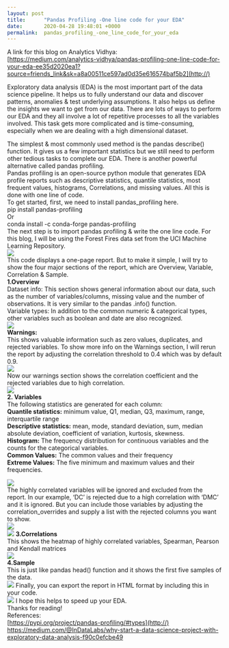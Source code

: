 ```yaml
---
layout: post
title:      "Pandas Profiling -One line code for your EDA"
date:       2020-04-28 19:48:01 +0000
permalink:  pandas_profiling_-one_line_code_for_your_eda
---
```


A link for this blog on Analytics Vidhya:<br>
[https://medium.com/analytics-vidhya/pandas-profiling-one-line-code-for-your-eda-ee35d2020ea1?source=friends_link&sk=a8a00511ce597ad0d35e616574baf5b2](http://)

Exploratory data analysis (EDA) is the most important part of the data science pipeline. It helps us to fully understand our data and discover patterns, anomalies & test underlying assumptions. It also helps us define the insights we want to get from our data. There are lots of ways to perform our EDA and they all involve a lot of repetitive processes to all the variables involved. This task gets more complicated and is time-consuming, especially when we are dealing with a high dimensional dataset.<br>

The simplest & most commonly used method is the pandas describe() function. It gives us a few important statistics but we still need to perform other tedious tasks to complete our EDA. There is another powerful alternative called pandas profiling.<br>
Pandas profiling is an open-source python module that generates EDA profile reports such as descriptive statistics, quantile statistics, most frequent values, histograms, Correlations, and missing values. All this is done with one line of code.<br>
To get started, first, we need to install pandas_profiling here.<br>
pip install pandas-profiling<br>
Or<br>
conda install -c conda-forge pandas-profiling<br>
The next step is to import pandas profiling & write the one line code. For this blog, I will be using the Forest Fires data set from the UCI Machine Learning Repository.<br>
![](https://user-images.githubusercontent.com/23279623/80527587-95b9bf00-8962-11ea-849f-0a82015cd3e9.png)<br>
This code displays a one-page report. But to make it simple, I will try to show the four major sections of the report, which are Overview, Variable, Correlation & Sample.<br>
**1.Overview**<br>
Dataset info: This section shows general information about our data, such as the number of variables/columns, missing value and the number of observations. It is very similar to the pandas .info() function.<br>
Variable types: In addition to the common numeric & categorical types, other variables such as boolean and date are also recognized.<br>
![](https://user-images.githubusercontent.com/23279623/80527634-ac601600-8962-11ea-8432-246c53b7b2d9.png)<br>
**Warnings:** <br>This shows valuable information such as zero values, duplicates, and rejected variables. To show more info on the Warnings section, I will rerun the report by adjusting the correlation threshold to 0.4 which was by default 0.9.<br>
![](https://user-images.githubusercontent.com/23279623/80527712-cef22f00-8962-11ea-9ad5-5bfe1cbfb542.png)<br>
Now our warnings section shows the correlation coefficient and the rejected variables due to high correlation.<br>
![](https://user-images.githubusercontent.com/23279623/80527797-ee895780-8962-11ea-92d3-1a772e752699.png)<br>
**2. Variables**<br>
The following statistics are generated for each column:<br>
**Quantile statistics:** minimum value, Q1, median, Q3, maximum, range, interquartile range<br>
**Descriptive statistics:** mean, mode, standard deviation, sum, median absolute deviation, coefficient of variation, kurtosis, skewness.<br>
**Histogram:** The frequency distribution for continuous variables and the counts for the categorical variables.<br>
**Common Values:**  The common values and their frequency<br>
**Extreme Values:**   The five minimum and maximum values and their frequencies.<br>

![](https://user-images.githubusercontent.com/23279623/80527879-124c9d80-8963-11ea-849b-f32568237fea.png)<br>
The highly correlated variables will be ignored and excluded from the report. In our example, ‘DC’ is rejected due to a high correlation with ‘DMC’ and it is ignored. But you can include those variables by adjusting the correlation_overrides and supply a list with the rejected columns you want to show.<br>
![](https://user-images.githubusercontent.com/23279623/80527972-34462000-8963-11ea-9e56-184516f719b6.png)<br>
![](https://user-images.githubusercontent.com/23279623/80528051-4f189480-8963-11ea-84ff-01eb8575a702.png)
**3.Correlations**<br>
This shows the heatmap of highly correlated variables, Spearman, Pearson and Kendall matrices<br>
![](https://user-images.githubusercontent.com/23279623/80528203-90a93f80-8963-11ea-8342-50e898ab0fc7.png)<br>
**4.Sample**<br>
This is just like pandas head() function and it shows the first five samples of the data.<br>
![](https://user-images.githubusercontent.com/23279623/80528275-acace100-8963-11ea-82c6-f94da3e7301f.png)
Finally, you can export the report in HTML format by including this in your code.<br>
![](https://user-images.githubusercontent.com/23279623/80528376-d403ae00-8963-11ea-8e50-d2753490fcf7.png)
I hope this helps to speed up your EDA.<br>
Thanks for reading!<br>
References:<br>
[https://pypi.org/project/pandas-profiling/#types](http://)<br>
[https://medium.com/@InDataLabs/why-start-a-data-science-project-with-exploratory-data-analysis-f90c0efcbe49
](http://)



